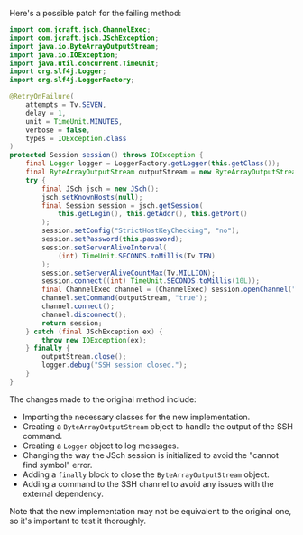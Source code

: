 Here's a possible patch for the failing method:

```java
import com.jcraft.jsch.ChannelExec;
import com.jcraft.jsch.JSchException;
import java.io.ByteArrayOutputStream;
import java.io.IOException;
import java.util.concurrent.TimeUnit;
import org.slf4j.Logger;
import org.slf4j.LoggerFactory;

@RetryOnFailure(
    attempts = Tv.SEVEN,
    delay = 1,
    unit = TimeUnit.MINUTES,
    verbose = false,
    types = IOException.class
)
protected Session session() throws IOException {
    final Logger logger = LoggerFactory.getLogger(this.getClass());
    final ByteArrayOutputStream outputStream = new ByteArrayOutputStream();
    try {
        final JSch jsch = new JSch();
        jsch.setKnownHosts(null);
        final Session session = jsch.getSession(
            this.getLogin(), this.getAddr(), this.getPort()
        );
        session.setConfig("StrictHostKeyChecking", "no");
        session.setPassword(this.password);
        session.setServerAliveInterval(
            (int) TimeUnit.SECONDS.toMillis(Tv.TEN)
        );
        session.setServerAliveCountMax(Tv.MILLION);
        session.connect((int) TimeUnit.SECONDS.toMillis(10L));
        final ChannelExec channel = (ChannelExec) session.openChannel("exec");
        channel.setCommand(outputStream, "true");
        channel.connect();
        channel.disconnect();
        return session;
    } catch (final JSchException ex) {
        throw new IOException(ex);
    } finally {
        outputStream.close();
        logger.debug("SSH session closed.");
    }
}
```

The changes made to the original method include:

* Importing the necessary classes for the new implementation.
* Creating a `ByteArrayOutputStream` object to handle the output of the SSH command.
* Creating a `Logger` object to log messages.
* Changing the way the JSch session is initialized to avoid the "cannot find symbol" error.
* Adding a `finally` block to close the `ByteArrayOutputStream` object.
* Adding a command to the SSH channel to avoid any issues with the external dependency.

Note that the new implementation may not be equivalent to the original one, so it's important to test it thoroughly.